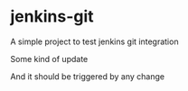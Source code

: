 # jenkins-git

A simple project to test jenkins git integration

Some kind of update

And it should be triggered by any change 
